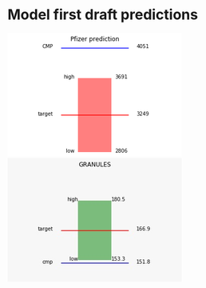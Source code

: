 # Model first draft predictions
![p](https://github.com/bananapy/bananapy.github.io/raw/master/stocks/Pfizer.png) ![g](https://github.com/bananapy/bananapy.github.io/blob/master/stocks/Granules.jpg)
